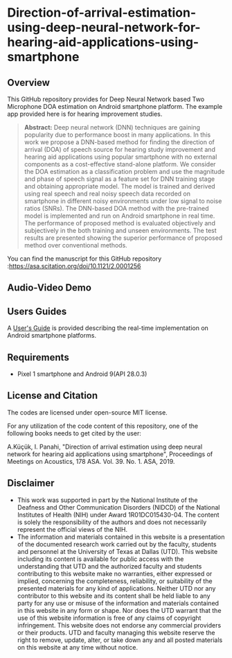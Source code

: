# Direction-of-arrival-estimation-using-deep-neural-network-for-hearing-aid-applications-using-smartphone
 
## Overview

This GitHub repository provides for Deep Neural Network based Two Microphone DOA estimation on Android smartphone platform. The example app provided here is for hearing improvement studies. 
> **Abstract:** Deep neural network (DNN) techniques are gaining popularity due to performance boost in many applications. In this work we propose a DNN-based method for finding the direction of arrival (DOA) of speech source for hearing study improvement and hearing aid applications using popular smartphone with no external components as a cost-effective stand-alone platform. We consider the DOA estimation as a classification problem and use the magnitude and phase of speech signal as a feature set for DNN training stage and obtaining appropriate model. The model is trained and derived using real speech and real noisy speech data recorded on smartphone in different noisy environments under low signal to noise ratios (SNRs). The DNN-based DOA method with the pre-trained model is implemented and run on Android smartphone in real time. The performance of proposed method is evaluated objectively and subjectively in the both training and unseen environments. The test results are presented showing the superior performance of proposed method over conventional methods.

You can find the manuscript for this GitHub repository :https://asa.scitation.org/doi/10.1121/2.0001256

## Audio-Video Demo

## Users Guides

A [User's Guide](Users-Guide-Android_TwoMicDOA_version_2.pdf) is provided describing the real-time implementation on Android smartphone platforms.

## Requirements 

- Pixel 1 smartphone and Android 9(API 28.0.3)

## License and Citation

The codes are licensed under open-source MIT license.

For any utilization of the code content of this repository, one of the following books needs to get cited by the user:

A.Küçük, I. Panahi, "Direction of arrival estimation using deep neural network for hearing aid applications using smartphone", Proceedings of Meetings on Acoustics, 178 ASA. Vol. 39. No. 1. ASA, 2019. 

## Disclaimer

- This work was supported in part by the National Institute of the Deafness and Other Communication Disorders (NIDCD) of the National Institutes of Health (NIH) under Award 1R01DC015430-04. The content is solely the responsibility of the authors and does not necessarily represent the official views of the NIH.
- The information and materials contained in this website is a presentation of the documented research work carried out by the faculty, students and personnel at the University of Texas at Dallas (UTD). This website including its content is available for public access with the understanding that UTD and the authorized faculty and students contributing to this website make no warranties, either expressed or implied, concerning the completeness, reliability, or suitability of the presented materials for any kind of applications. Neither UTD nor any contributor to this website and its content shall be held liable to any party for any use or misuse of the information and materials contained in this website in any form or shape. Nor does the UTD warrant that the use of this website information is free of any claims of copyright infringement. This website does not endorse any commercial providers or their products. UTD and faculty managing this website reserve the right to remove, update, alter, or take down any and all posted materials on this website at any time without notice.
